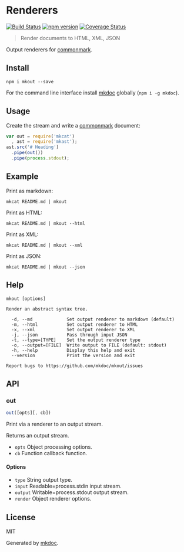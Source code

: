 # Renderers

[![Build Status](https://travis-ci.org/mkdoc/mkout.svg?v=3)](https://travis-ci.org/mkdoc/mkout)
[![npm version](http://img.shields.io/npm/v/mkout.svg?v=3)](https://npmjs.org/package/mkout)
[![Coverage Status](https://coveralls.io/repos/mkdoc/mkout/badge.svg?branch=master&service=github&v=3)](https://coveralls.io/github/mkdoc/mkout?branch=master)

> Render documents to HTML, XML, JSON

Output renderers for [commonmark][].

## Install

```
npm i mkout --save
```

For the command line interface install [mkdoc][] globally (`npm i -g mkdoc`).

## Usage

Create the stream and write a [commonmark][] document:

```javascript
var out = require('mkcat')
  , ast = require('mkast');
ast.src('# Heading')
  .pipe(out())
  .pipe(process.stdout);
```

## Example

Print as markdown:

```shell
mkcat README.md | mkout
```

Print as HTML:

```shell
mkcat README.md | mkout --html
```

Print as XML:

```shell
mkcat README.md | mkout --xml
```

Print as JSON:

```shell
mkcat README.md | mkout --json
```

## Help

```
mkout [options]

Render an abstract syntax tree.

  -d, --md             Set output renderer to markdown (default)
  -m, --html           Set output renderer to HTML
  -x, --xml            Set output renderer to XML
  -j, --json           Pass through input JSON
  -t, --type=[TYPE]    Set the output renderer type
  -o, --output=[FILE]  Write output to FILE (default: stdout)
  -h, --help           Display this help and exit
  --version            Print the version and exit

Report bugs to https://github.com/mkdoc/mkout/issues
```

## API

### out

```javascript
out([opts][, cb])
```

Print via a renderer to an output stream.

Returns an output stream.

* `opts` Object processing options.
* `cb` Function callback function.

#### Options

* `type` String output type.
* `input` Readable=process.stdin input stream.
* `output` Writable=process.stdout output stream.
* `render` Object renderer options.

## License

MIT

Generated by [mkdoc](https://github.com/mkdoc/mkdoc).

[mkdoc]: https://github.com/mkdoc/mkdoc
[node]: http://nodejs.org
[npm]: http://www.npmjs.org
[commonmark]: http://commonmark.org
[jshint]: http://jshint.com
[jscs]: http://jscs.info

